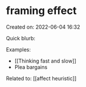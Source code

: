 # framing effect
Created on: 2022-06-04 16:32

Quick blurb:

Examples: 

- [[Thinking fast and slow]]
- Plea bargains


Related to: [[affect heuristic]]
